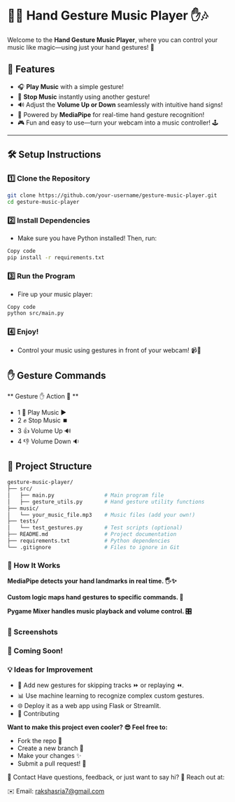 # 🎵✨ Hand Gesture Music Player ✋🎶

Welcome to the **Hand Gesture Music Player**, where you can control your music like magic—using just your hand gestures! 🚀

## 🌟 Features
- 🎧 **Play Music** with a simple gesture!
- 🛑 **Stop Music** instantly using another gesture!
- 🔊 Adjust the **Volume Up or Down** seamlessly with intuitive hand signs!
- 🎥 Powered by **MediaPipe** for real-time hand gesture recognition!
- 🎮 Fun and easy to use—turn your webcam into a music controller! 🕹️

---

## 🛠️ Setup Instructions

### 1️⃣ **Clone the Repository**
```bash
git clone https://github.com/your-username/gesture-music-player.git
cd gesture-music-player
```

### 2️⃣ Install Dependencies
* Make sure you have Python installed! Then, run:

```bash
Copy code
pip install -r requirements.txt
```

### 3️⃣ Run the Program
* Fire up your music player:

```bash
Copy code
python src/main.py
```

### 4️⃣ Enjoy!
* Control your music using gestures in front of your webcam! 📹🎉

## ✋ Gesture Commands
** Gesture ✋	Action 🎵 **
* 1 🤚	Play Music ▶️
* 2 ✊	Stop Music ⏹️
* 3 👍	Volume Up 🔊
* 4 👎	Volume Down 🔉
## 📂 Project Structure
```bash
gesture-music-player/
├── src/
│   ├── main.py                # Main program file
│   ├── gesture_utils.py       # Hand gesture utility functions
├── music/
│   └── your_music_file.mp3    # Music files (add your own!)
├── tests/
│   └── test_gestures.py       # Test scripts (optional)
├── README.md                  # Project documentation
├── requirements.txt           # Python dependencies
└── .gitignore                 # Files to ignore in Git
```
### 🧠 How It Works
**MediaPipe detects your hand landmarks in real time. 🖐️✨**

**Custom logic maps hand gestures to specific commands. 🧩**

**Pygame Mixer handles music playback and volume control. 🎛️**
### 📸 Screenshots


### 🎥 Coming Soon!


### 💡 Ideas for Improvement
* 🧪 Add new gestures for skipping tracks ⏩ or replaying ⏪. 
* 📊 Use machine learning to recognize complex custom gestures.
* 🌐 Deploy it as a web app using Flask or Streamlit.
* 🤝 Contributing
  
**Want to make this project even cooler? 😎 Feel free to:**

* Fork the repo 🍴
* Create a new branch 🌿
* Make your changes ✨
* Submit a pull request! 🚀



💬 Contact
Have questions, feedback, or just want to say hi? 👋 Reach out at:

✉️ Email: rakshasria7@gmail.com

